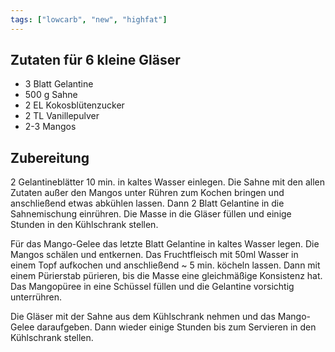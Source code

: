 ```yaml
---
tags: ["lowcarb", "new", "highfat"]
---
```


## Zutaten für 6 kleine Gläser
- 3 Blatt   Gelantine
- 500 g     Sahne
- 2 EL      Kokosblütenzucker
- 2 TL      Vanillepulver
- 2-3       Mangos

## Zubereitung
2 Gelantineblätter 10 min. in kaltes Wasser einlegen. Die Sahne mit den allen Zutaten außer den Mangos unter Rühren zum Kochen bringen und anschließend etwas abkühlen lassen. Dann 2 Blatt Gelantine in die Sahnemischung einrühren. Die Masse in die Gläser füllen und einige Stunden in den Kühlschrank stellen.

Für das Mango-Gelee das letzte Blatt Gelantine in kaltes Wasser legen. Die Mangos schälen und entkernen. Das Fruchtfleisch mit 50ml Wasser in einem Topf aufkochen und anschließend ~ 5 min. köcheln lassen. Dann mit einem Pürierstab pürieren, bis die Masse eine gleichmäßige Konsistenz hat. Das Mangopüree in eine Schüssel füllen und die Gelantine vorsichtig unterrühren.

Die Gläser mit der Sahne aus dem Kühlschrank nehmen und das Mango-Gelee daraufgeben. Dann wieder einige Stunden bis zum Servieren in den Kühlschrank stellen.

